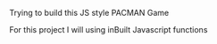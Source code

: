 Trying to build this JS style PACMAN Game

For this project I will using inBuilt Javascript functions
